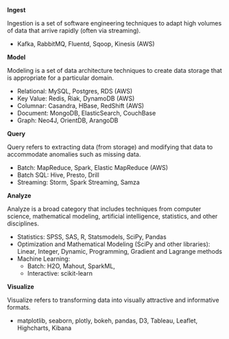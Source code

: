 **Ingest**

Ingestion is a set of software engineering techniques to adapt high volumes of data that arrive rapidly (often via streaming).  
- Kafka, RabbitMQ, Fluentd, Sqoop, Kinesis (AWS)

**Model**

Modeling is a set of data architecture techniques to create data storage that is appropriate for a particular domain.
- Relational: MySQL, Postgres, RDS (AWS)
- Key Value: Redis, Riak, DynamoDB (AWS)
- Columnar: Casandra, HBase, RedShift (AWS)
- Document: MongoDB, ElasticSearch, CouchBase
- Graph: Neo4J, OrientDB, ArangoDB

**Query**

Query refers to extracting data (from storage) and modifying that data to accommodate anomalies such as missing data.  
- Batch: MapReduce, Spark, Elastic MapReduce (AWS)
- Batch SQL: Hive, Presto, Drill
- Streaming: Storm, Spark Streaming, Samza

**Analyze**

Analyze is a broad category that includes techniques from computer science, mathematical modeling, artificial intelligence, statistics, and other disciplines.

- Statistics: SPSS, SAS, R, Statsmodels, SciPy, Pandas
- Optimization and Mathematical Modeling (SciPy and other libraries): Linear, Integer, Dynamic, Programming, Gradient and Lagrange methods
- Machine Learning:
    - Batch: H2O, Mahout, SparkML,
    - Interactive: scikit-learn

**Visualize**

Visualize refers to transforming data into visually attractive and informative formats.
- matplotlib, seaborn, plotly, bokeh, pandas, D3, Tableau, Leaflet, Highcharts, Kibana